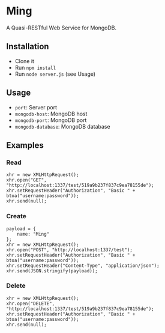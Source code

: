 Ming
====

A Quasi-RESTful Web Service for MongoDB.

Installation
------------

- Clone it
- Run `npm install`
- Run `node server.js` (see Usage)

Usage
-----

- `port`: Server port
- `mongodb-host`: MongoDB host
- `mongodb-port`: MongoDB port
- `mongodb-database`: MongoDB database

Examples
--------

### Read

    xhr = new XMLHttpRequest();
    xhr.open("GET", "http://localhost:1337/test/519a9b237f837c9ea78155de");
    xhr.setRequestHeader("Authorization", "Basic " + btoa("username:password"));
    xhr.send(null);

### Create

    payload = {
        name: "Ming"
    };
    xhr = new XMLHttpRequest();
    xhr.open("POST", "http://localhost:1337/test");
    xhr.setRequestHeader("Authorization", "Basic " + btoa("username:password"));
    xhr.setRequestHeader("Content-Type", "application/json");
    xhr.send(JSON.stringify(payload));

### Delete

    xhr = new XMLHttpRequest();
    xhr.open("DELETE", "http://localhost:1337/test/519a9b237f837c9ea78155de");
    xhr.setRequestHeader("Authorization", "Basic " + btoa("username:password"));
    xhr.send(null);
